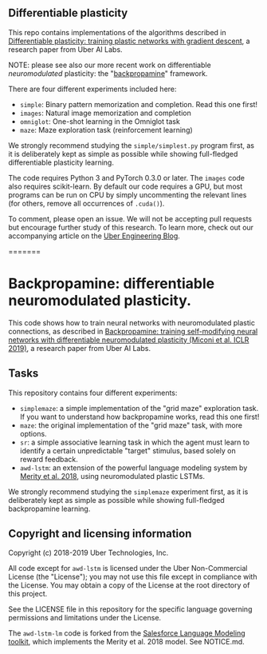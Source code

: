 ## Differentiable plasticity

This repo contains implementations of the algorithms described in [Differentiable plasticity: training plastic networks with gradient descent](https://arxiv.org/abs/1804.02464), a research paper from Uber AI Labs.

NOTE: please see also our more recent work on differentiable *neuromodulated* plasticity: the "[backpropamine](https://github.com/uber-research/backpropamine)" framework.

There are four different experiments included here:

- `simple`: Binary pattern memorization and completion. Read this one first!
- `images`: Natural image memorization and completion
- `omniglot`: One-shot learning in the Omniglot task
- `maze`: Maze exploration task (reinforcement learning)


We strongly recommend studying the `simple/simplest.py` program first, as it is deliberately kept as simple as possible while showing full-fledged differentiable plasticity learning.

The code requires Python 3 and PyTorch 0.3.0 or later. The `images` code also requires scikit-learn. By default our code requires a GPU, but most programs can be run on CPU by simply uncommenting the relevant lines (for others, remove all occurrences of `.cuda()`).

To comment, please open an issue. We will not be accepting pull requests but encourage further study of this research. To learn more, check out our accompanying article on the [Uber Engineering Blog](https://eng.uber.com/differentiable-plasticity).


=======
# Backpropamine: differentiable neuromodulated plasticity.

This code shows how to train neural networks with neuromodulated plastic connections, as described in [Backpropamine: training self-modifying
neural networks with differentiable neuromodulated plasticity (Miconi et al.
ICLR 2019)](https://openreview.net/pdf?id=r1lrAiA5Ym), a research paper from
Uber AI Labs.

## Tasks


This repository contains four different experiments:

* `simplemaze`: a simple implementation of the "grid maze" exploration task. If you want to understand how backpropamine works, read this one first!
* `maze`: the original implementation of the "grid maze" task, with more options.
* `sr`: a simple associative learning task in which the agent must learn to identify a certain unpredictable "target" stimulus, based solely on reward feedback.
* `awd-lstm`: an extension of the powerful language modeling system by [Merity et al. 2018](https://github.com/salesforce/awd-lstm-lm), using neuromodulated plastic LSTMs.

We strongly recommend studying the `simplemaze` experiment first, as it is deliberately kept as simple as possible while showing full-fledged backpropamine learning.

## Copyright and licensing information

Copyright (c) 2018-2019 Uber Technologies, Inc.

All code except for `awd-lstm` is licensed under the Uber Non-Commercial License (the "License");
you may not use this file except in compliance with the License.
You may obtain a copy of the License at the root directory of this project. 

See the LICENSE file in this repository for the specific language governing 
permissions and limitations under the License. 

The `awd-lstm-lm` code is forked from the [Salesforce Language Modeling toolkit](https://github.com/salesforce/awd-lstm-lm), which implements the Merity et al. 2018 model. See NOTICE.md.
